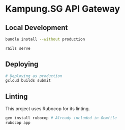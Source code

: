 # Kampung.SG API Gateway

## Local Development

```sh
bundle install --without production

rails serve
```

## Deploying

```sh
# Deploying as production
gcloud builds submit
```

## Linting

This project uses Rubocop for its linting.

```sh
gem install rubocop # Already included in Gemfile
rubocop app
```
